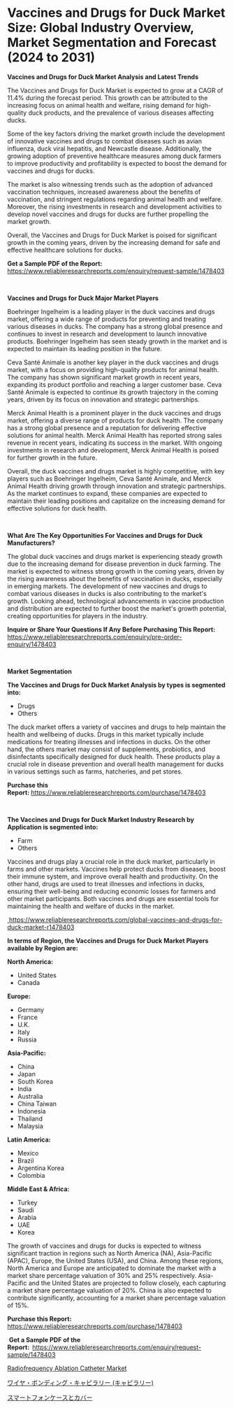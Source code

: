 <p><h1>Vaccines and Drugs for Duck Market Size: Global Industry Overview, Market Segmentation and Forecast (2024 to 2031)</h1></p><p><strong>Vaccines and Drugs for Duck Market Analysis and Latest Trends</strong></p>
<p><p>The Vaccines and Drugs for Duck Market is expected to grow at a CAGR of 11.4% during the forecast period. This growth can be attributed to the increasing focus on animal health and welfare, rising demand for high-quality duck products, and the prevalence of various diseases affecting ducks. </p><p>Some of the key factors driving the market growth include the development of innovative vaccines and drugs to combat diseases such as avian influenza, duck viral hepatitis, and Newcastle disease. Additionally, the growing adoption of preventive healthcare measures among duck farmers to improve productivity and profitability is expected to boost the demand for vaccines and drugs for ducks.</p><p>The market is also witnessing trends such as the adoption of advanced vaccination techniques, increased awareness about the benefits of vaccination, and stringent regulations regarding animal health and welfare. Moreover, the rising investments in research and development activities to develop novel vaccines and drugs for ducks are further propelling the market growth.</p><p>Overall, the Vaccines and Drugs for Duck Market is poised for significant growth in the coming years, driven by the increasing demand for safe and effective healthcare solutions for ducks.</p></p>
<p><strong>Get a Sample PDF of the Report:&nbsp;</strong> <a href="https://www.reliableresearchreports.com/enquiry/request-sample/1478403">https://www.reliableresearchreports.com/enquiry/request-sample/1478403</a></p>
<p>&nbsp;</p>
<p><strong>Vaccines and Drugs for Duck Major Market Players</strong></p>
<p><p>Boehringer Ingelheim is a leading player in the duck vaccines and drugs market, offering a wide range of products for preventing and treating various diseases in ducks. The company has a strong global presence and continues to invest in research and development to launch innovative products. Boehringer Ingelheim has seen steady growth in the market and is expected to maintain its leading position in the future.</p><p>Ceva Santé Animale is another key player in the duck vaccines and drugs market, with a focus on providing high-quality products for animal health. The company has shown significant market growth in recent years, expanding its product portfolio and reaching a larger customer base. Ceva Santé Animale is expected to continue its growth trajectory in the coming years, driven by its focus on innovation and strategic partnerships.</p><p>Merck Animal Health is a prominent player in the duck vaccines and drugs market, offering a diverse range of products for duck health. The company has a strong global presence and a reputation for delivering effective solutions for animal health. Merck Animal Health has reported strong sales revenue in recent years, indicating its success in the market. With ongoing investments in research and development, Merck Animal Health is poised for further growth in the future.</p><p>Overall, the duck vaccines and drugs market is highly competitive, with key players such as Boehringer Ingelheim, Ceva Santé Animale, and Merck Animal Health driving growth through innovation and strategic partnerships. As the market continues to expand, these companies are expected to maintain their leading positions and capitalize on the increasing demand for effective solutions for duck health.</p></p>
<p>&nbsp;</p>
<p><strong>What Are The Key Opportunities For Vaccines and Drugs for Duck Manufacturers?</strong></p>
<p><p>The global duck vaccines and drugs market is experiencing steady growth due to the increasing demand for disease prevention in duck farming. The market is expected to witness strong growth in the coming years, driven by the rising awareness about the benefits of vaccination in ducks, especially in emerging markets. The development of new vaccines and drugs to combat various diseases in ducks is also contributing to the market's growth. Looking ahead, technological advancements in vaccine production and distribution are expected to further boost the market's growth potential, creating opportunities for players in the industry.</p></p>
<p><strong>Inquire or Share Your Questions If Any Before Purchasing This Report:</strong> <a href="https://www.reliableresearchreports.com/enquiry/pre-order-enquiry/1478403">https://www.reliableresearchreports.com/enquiry/pre-order-enquiry/1478403</a></p>
<p>&nbsp;</p>
<p><strong>Market Segmentation</strong></p>
<p><strong>The Vaccines and Drugs for Duck Market Analysis by types is segmented into:</strong></p>
<p><ul><li>Drugs</li><li>Others</li></ul></p>
<p><p>The duck market offers a variety of vaccines and drugs to help maintain the health and wellbeing of ducks. Drugs in this market typically include medications for treating illnesses and infections in ducks. On the other hand, the others market may consist of supplements, probiotics, and disinfectants specifically designed for duck health. These products play a crucial role in disease prevention and overall health management for ducks in various settings such as farms, hatcheries, and pet stores.</p></p>
<p><strong>Purchase this Report:&nbsp;</strong><a href="https://www.reliableresearchreports.com/purchase/1478403">https://www.reliableresearchreports.com/purchase/1478403</a></p>
<p>&nbsp;</p>
<p><strong>The Vaccines and Drugs for Duck Market Industry Research by Application is segmented into:</strong></p>
<p><ul><li>Farm</li><li>Others</li></ul></p>
<p><p>Vaccines and drugs play a crucial role in the duck market, particularly in farms and other markets. Vaccines help protect ducks from diseases, boost their immune system, and improve overall health and productivity. On the other hand, drugs are used to treat illnesses and infections in ducks, ensuring their well-being and reducing economic losses for farmers and other market participants. Both vaccines and drugs are essential tools for maintaining the health and welfare of ducks in the market.</p></p>
<p><a href="https://www.reliableresearchreports.com/global-vaccines-and-drugs-for-duck-market-r1478403">&nbsp;https://www.reliableresearchreports.com/global-vaccines-and-drugs-for-duck-market-r1478403</a></p>
<p><strong>In terms of Region, the Vaccines and Drugs for Duck Market Players available by Region are:</strong></p>
<p>
    <p> <strong> North America: </strong>
        <ul>
            <li>United States</li>
            <li>Canada</li>
        </ul>
        </p> 
    <p> <strong> Europe: </strong>
        <ul>
            <li>Germany</li>
            <li>France</li>
            <li>U.K.</li>
            <li>Italy</li>
            <li>Russia</li>
        </ul>
        </p> 
    <p> <strong> Asia-Pacific: </strong>
        <ul>
            <li>China</li>
            <li>Japan</li>
            <li>South Korea</li>
            <li>India</li>
            <li>Australia</li>
            <li>China Taiwan</li>
            <li>Indonesia</li>
            <li>Thailand</li>
            <li>Malaysia</li>
        </ul>
        </p> 
    <p> <strong> Latin America: </strong>
        <ul>
            <li>Mexico</li>
            <li>Brazil</li>
            <li>Argentina Korea</li>
            <li>Colombia</li>
        </ul>
        </p> 
    <p> <strong> Middle East & Africa: </strong>
        <ul>
            <li>Turkey</li>
            <li>Saudi</li>
            <li>Arabia</li>
            <li>UAE</li>
            <li>Korea</li>
        </ul>
    </p>
    </p>
<p><p>The growth of vaccines and drugs for ducks is expected to witness significant traction in regions such as North America (NA), Asia-Pacific (APAC), Europe, the United States (USA), and China. Among these regions, North America and Europe are anticipated to dominate the market with a market share percentage valuation of 30% and 25% respectively. Asia-Pacific and the United States are projected to follow closely, each capturing a market share percentage valuation of 20%. China is also expected to contribute significantly, accounting for a market share percentage valuation of 15%.</p></p>
<p><strong>Purchase this Report: </strong><a href="https://www.reliableresearchreports.com/purchase/1478403">https://www.reliableresearchreports.com/purchase/1478403</a></p>
<p>&nbsp;<strong>Get a Sample PDF of the Report:&nbsp;&nbsp;</strong><a href="https://www.reliableresearchreports.com/enquiry/request-sample/1478403">https://www.reliableresearchreports.com/enquiry/request-sample/1478403</a></p>
<p><strong></strong></p>
<p><p><a href="https://github.com/ElmoRunolfsson2023/Market-Research-Report-List-1/blob/main/radiofrequency-ablation-catheter-market.md">Radiofrequency Ablation Catheter Market</a></p><p><a href="https://github.com/DudleyFerry/Market-Research-Report-List-1/blob/main/658710095621.md">ワイヤ・ボンディング・キャピラリー (キャピラリー)</a></p><p><a href="https://github.com/sghwr779811674/Market-Research-Report-List-2/blob/main/584942595622.md">スマートフォンケースとカバー</a></p></p>